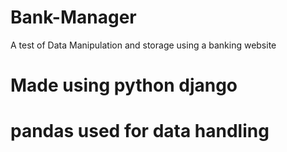 # Bank-Manager
A test of Data Manipulation and storage using a banking website
# Made using python django
# pandas used for data handling
